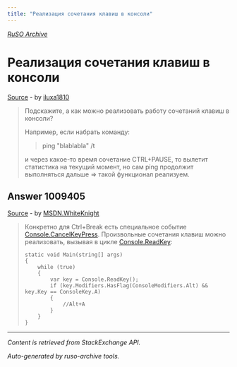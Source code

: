 ```yaml
---
title: "Реализация сочетания клавиш в консоли"
---
```

<p><i><a href="https://github.com/MSDN-WhiteKnight/ruso-archive/">RuSO Archive</a></i></p>
<h1>Реализация сочетания клавиш в консоли</h1>
<p><a href="https://ru.stackoverflow.com/questions/1009314/%d0%a0%d0%b5%d0%b0%d0%bb%d0%b8%d0%b7%d0%b0%d1%86%d0%b8%d1%8f-%d1%81%d0%be%d1%87%d0%b5%d1%82%d0%b0%d0%bd%d0%b8%d1%8f-%d0%ba%d0%bb%d0%b0%d0%b2%d0%b8%d1%88-%d0%b2-%d0%ba%d0%be%d0%bd%d1%81%d0%be%d0%bb%d0%b8">Source</a> - by <a href="https://ru.stackoverflow.com/users/32793/iluxa1810">iluxa1810</a></p>
<blockquote>
<p>Подскажите, а как можно реализовать работу сочетаний клавиш в консоли?</p>

<p>Например, если набрать команду: </p>

<blockquote>
  <p>ping "blablabla" /t</p>
</blockquote>

<p>и через какое-то время сочетание CTRL+PAUSE, то вылетит статистика на текущий момент, но сам ping продолжит выполняться дальше => такой функционал реализуем.</p>

</blockquote>
<h2>Answer 1009405</h2>
<p><a href="https://ru.stackoverflow.com/a/1009405/">Source</a> - by <a href="https://ru.stackoverflow.com/users/240512/msdn-whiteknight">MSDN.WhiteKnight</a></p>
<blockquote>
<p>Конкретно для Ctrl+Break есть специальное событие <a href="https://docs.microsoft.com/en-us/dotnet/api/system.console.cancelkeypress?view=netcore-3.0" rel="nofollow noreferrer">Console.CancelKeyPress</a>. Произвольные сочетания клавиш можно реализовать, вызывая в цикле <a href="https://docs.microsoft.com/en-us/dotnet/api/system.console.readkey?view=netcore-3.0" rel="nofollow noreferrer">Console.ReadKey</a>:</p>

<pre><code>static void Main(string[] args)
{
    while (true)
    {
        var key = Console.ReadKey();
        if (key.Modifiers.HasFlag(ConsoleModifiers.Alt) &amp;&amp; key.Key == ConsoleKey.A)
        {
            //Alt+A
        }            
    }
}
</code></pre>

</blockquote>
<hr/>
<p><i>Content is retrieved from StackExchange API. </i></p>
<p><i>Auto-generated by ruso-archive tools. </i></p>
